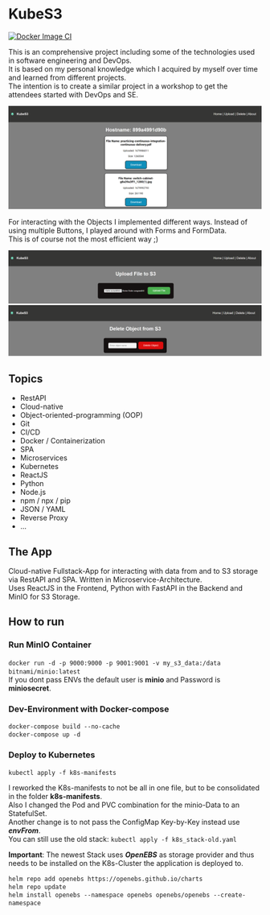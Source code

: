 # KubeS3

[![Docker Image CI](https://github.com/xamma/KubeS3/actions/workflows/docker-image.yml/badge.svg)](https://github.com/xamma/KubeS3/actions/workflows/docker-image.yml)

This is an comprehensive project including some of the technologies used in software
engineering and DevOps.  
It is based on my personal knowledge which I acquired by myself over time and learned from different projects.  
The intention is to create a similar project in a workshop to get the attendees started with DevOps and SE. 

![Home](assets/Homeview.png)

For interacting with the Objects I implemented different ways. Instead of using multiple Buttons, I played around with Forms and FormData.  
This is of course not the most efficient way ;)

![Upload](assets/Upload.png)
![Delete](assets/Delete.png)

## Topics
- RestAPI  
- Cloud-native  
- Object-oriented-programming (OOP)  
- Git  
- CI/CD  
- Docker / Containerization  
- SPA  
- Microservices  
- Kubernetes  
- ReactJS  
- Python  
- Node.js  
- npm / npx / pip  
- JSON / YAML  
- Reverse Proxy  
- ...

## The App
Cloud-native Fullstack-App for interacting with data from and to S3 storage via RestAPI and SPA. Written in Microservice-Architecture.  
Uses ReactJS in the Frontend, Python with FastAPI in the Backend and MinIO for S3 Storage.  

## How to run

### Run MinIO Container
```docker run -d -p 9000:9000 -p 9001:9001 -v my_s3_data:/data bitnami/minio:latest```  
If you dont pass ENVs the default user is **minio** and Password is **miniosecret**.

### Dev-Environment with Docker-compose
```
docker-compose build --no-cache
docker-compose up -d
```

### Deploy to Kubernetes

```kubectl apply -f k8s-manifests```  

I reworked the K8s-manifests to not be all in one file, but to be consolidated in the folder **k8s-manifests**.  
Also I changed the Pod and PVC combination for the minio-Data to an StatefulSet.  
Another change is to not pass the ConfigMap Key-by-Key instead use ***envFrom***.  
You can still use the old stack: ```kubectl apply -f k8s_stack-old.yaml```  

**Important**: The newest Stack uses ***OpenEBS*** as storage provider and thus needs to be installed on the K8s-Cluster the application is deployed to.  
```
helm repo add openebs https://openebs.github.io/charts
helm repo update
helm install openebs --namespace openebs openebs/openebs --create-namespace
```